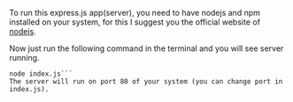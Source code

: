 To run this express.js app(server), you need to have nodejs and npm installed on your system, for this I suggest you the official website of [nodejs](https://nodejs.org/en/download).

Now just run the following command in the terminal and you will see server running.
```cd path/to/server
node index.js```
The server will run on port 80 of your system (you can change port in index.js).
